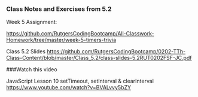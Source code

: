 ### Class Notes and Exercises from 5.2

Week 5 Assignment:

https://github.com/RutgersCodingBootcamp/All-Classwork-Homework/tree/master/week-5-timers-trivia

Class 5.2 Slides
https://github.com/RutgersCodingBootcamp/0202-TTh-Class-Content/blob/master/Class_5.2/class-slides-5.2RUT0202FSF-JC.pdf

###Watch this video

JavaScript Lesson 10 setTimeout, setInterval & clearInterval
https://www.youtube.com/watch?v=BVALvvy5bZY
